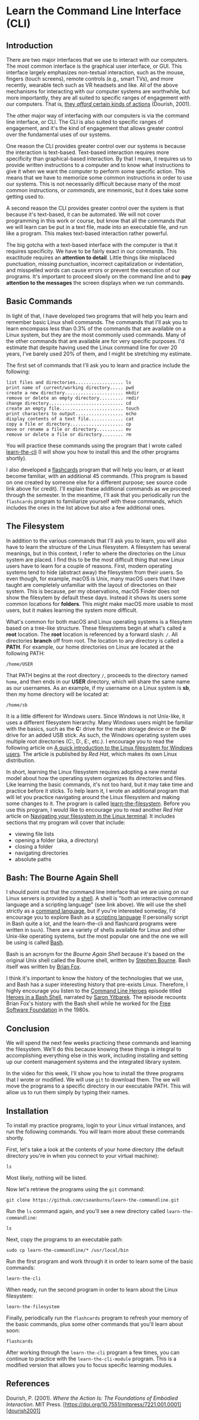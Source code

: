 # Learn the Command Line Interface (CLI)

## Introduction

There are two major interfaces
that we use to interact with our computers.
The most common interface is the 
graphical user interface, or GUI.
This interface largely emphasizes
non-textual interaction,
such as the mouse, fingers (touch screens),
remote controls (e.g., smart TVs),
and more recently,
wearable tech such as
VR headsets and like.
All of the above mechanisms for interacting
with our computer systems are worthwhile, but
more importantly, they are all suited to
specific ranges of engagement with our computers.
That is,
[they *afford* certain kinds of actions][dourish2001]
(Dourish, 2001).

The other major way of interfacing with
our computers is via the
command line interface, or CLI.
The CLI is also suited to
specific ranges of engagement, and
it's the kind of engagement that 
allows greater control over
the fundamental uses of our systems.

One reason the CLI provides greater
control over our systems is because
the interaction is text-based.
Text-based interaction requires more
specificity than graphical-based interaction.
By that I mean, it requires us to provide
written instructions to a computer and
to know what instructions to give it
when we want the computer to perform
some specific action.
This means that we have to memorize
some common instructions in order to
use our systems.
This is not necessarily difficult because
many of the most common instructions,
or *commands*,
are mnemonic, but
it does take some getting used to.

A second reason the CLI provides greater
control over the system is that because
it's text-based,
it can be automated.
We will not cover programming
in this work or course,
but know that all the commands
that we will learn can be put
in a text file,
made into an executable file,
and run like a program.
This makes text-based interaction
rather powerful.

The big gotcha with a text-based
interface with the computer
is that it requires specificity.
We have to be fairly exact
in our commands.
This exactitude requires
an **attention to detail**.
Little things like misplaced punctuation,
missing punctuation,
incorrect capitalization or indentation,
and misspelled words
can cause errors or
prevent the execution of our programs.
It's important to proceed slowly
on the command line and
to **pay attention to the messages**
the screen displays
when we run commands.

## Basic Commands

In light of that,
I have developed two programs that
will help you learn and remember
basic Linux shell commands.
The commands that I'll ask you to
learn encompass less than 0.3%
of the commands that are available
on a Linux system, but
they are the most commonly used commands.
Many of the other commands that are
available are for very specific purposes.
I'd estimate
that despite having used the Linux
command line for over 20 years,
I've barely used 20% of them, and
I might be stretching my estimate.

The first set of commands that
I'll ask you to learn and
practice include the following:

```
list files and directories.................. ls
print name of current/working directory..... pwd
create a new directory...................... mkdir
remove or delete an empty directory......... rmdir
change directory............................ cd
create an empty file........................ touch
print characters to output.................. echo
display contents of a text file............. cat
copy a file or directory.................... cp
move or rename a file or directory.......... mv
remove or delete a file or directory........ rm
```

You will practice these commands using
the program that I wrote
called [learn-the-cli][learnthecli]
(I will show you how to install
this and the other programs shortly).

I also developed a [flashcards][flashcards]
program that will help you learn,
or at least become familiar,
with an additional 45 commands.
(This program is based on one created
by someone else for a different purpose;
see source code link above for credit).
I'll explain these additional commands
as we proceed through the semester.
In the meantime,
I'll ask that you periodically run
the ``flashcards`` program to
familiarize yourself with these commands,
which includes the ones in the list above
but also a few additional ones.

## The Filesystem

In addition to the various commands
that I'll ask you to learn,
you will also have to learn the
structure of the Linux filesystem.
A filesystem has several meanings, but
in this context,
I refer to where the directories
on the Linux system are placed.
I find this to be the most difficult
thing that new Linux users have to learn
for a couple of reasons.
First, modern operating systems tend
to hide (abstract away)
the filesystem from their users.
So even though, for example,
macOS is Unix,
many macOS users that I have taught
are completely unfamiliar with the
layout of directories on their system.
This is because,
per my observations,
macOS Finder does not show
the filesytem by default these days.
Instead it shows its users some common
locations for **folders**.
This might make macOS more usable to
most users, but
it makes learning the system more difficult.

What's common for both macOS and Linux
operating systems is a filesytem based on a
tree-like structure.
These filesystems begin at what's called a
**root** location.
The **root** location is referenced by
a forward slash: ``/``.
All directories **branch** off from root.
The location to any directory is called
a **PATH**.
For example, our home directories on
Linux are located at the following PATH:

```
/home/USER
```

That PATH begins at the root directory ``/``,
proceeds to the directory named ``home``, and
then ends in our **USER** directory,
which will share the same name as our usernames.
As an example,
if my username on a Linux system is **sb**,
then my home directory will be located at:

```
/home/sb
```

It is a little different for Windows users.
Since Windows is not Unix-like,
it uses a different filesystem hierarchy.
Many Windows users might be familiar with
the basics, such as the **C:** drive for the
main storage device or the **D:** drive for
an added USB stick.
As such, the Windows operating system
uses multiple root directories (C:, D:, E:, etc.).
I encourage you to read the following article on
[A quick introduction to the Linux filesystem for Windows users][quickWindows].
The article is published by *Red Hat*,
which makes its own Linux distribution.

In short, learning the Linux filesystem
requires adopting a new mental model
about how the operating system organizes
its directories and files.
Like learning the basic commands,
it's not too hard,
but it may take time and practice
before it sticks.
To help learn it,
I wrote an additional program that
will let you practice navigating around
the Linux filesystem and making some
changes to it.
The program is called
[learn-the-filesystem][learnthefilesystem].
Before you use this program,
I would like to encourage you to read
another *Red Hat* article on
[Navigating your filesystem in the Linux terminal][navLinux].
It includes sections that my program will cover
that include:

- viewing file lists
- opening a folder (aka, a directory)
- closing a folder
- navigating directories
- absolute paths

## Bash: The Bourne Again Shell

I should point out that the
command line interface that we
are using on our Linux servers
is provided by a [shell][unixshell].
A shell is "both an interactive
command language and a scripting
language" (see link above).
We will use the shell strictly
as a [command language][comlanguage],
but if you're interested someday,
I'd encourage you to explore Bash
as a [scripting language][scripting]
(I personally script in Bash quite a lot, and the
learn-the-cli and flashcard programs
were written in `bash`).
There are a variety of shells
available for Linux and other Unix-like
operating systems, but
the most popular one and
the one we will be using is called
[Bash][bashshell].

Bash is an acronym for the
*Bourne Again Shell* because it's
based on the original Unix shell
called the Bourne shell,
written by
[Stephen Bourne][stephenbourne].
Bash itself was written by
[Brian Fox][bfox].

I think it's important to know
the history of the technologies
that we use, and
Bash has a super interesting
history that pre-exists Linux.
Therefore, I highly encourage you
listen to the
[Command Line Heroes][clh] episode titled
[Heroes in a Bash Shell][bashheroes],
narrated by
[Saron Yitbarek][syitbarek].
The episode recounts Brian Fox's
history with the Bash shell
while he worked for the
[Free Software Foundation][fsf]
in the 1980s.

## Conclusion

We will spend the next few weeks
practicing these commands and
learning the filesystem.
We'll do this because knowing
these things is integral to
accomplishing everything else in this work,
including installing and setting up
our content management systems and
the integrated library system.

In the video for this week,
I'll show you how to install the three
programs that I wrote or modified.
We will use ``git`` to download them.
The we will move the programs to a
specific directory in our
executable PATH.
This will allow us to run them
simply by typing their names.

## Installation

To install my practice programs,
login to your Linux virtual instances, and
run the following commands.
You will learn more about these commands shortly.

First, let's take a look at the contents
of your home directory
(the default directory you're in when
you connect to your virtual machine):

```
ls
```

Most likely,
nothing will be listed.

Now let's retrieve the programs
using the ``git`` command:

```
git clone https://github.com/cseanburns/learn-the-commandline.git
```

Run the ``ls`` command again, and
you'll see a new directory called
``learn-the-commandline``:

``
ls
``

Next, copy the programs to an executable path:

```
sudo cp learn-the-commandline/* /usr/local/bin
```

Run the first program and
work through it in order to learn
some of the basic commands:

```
learn-the-cli
```

When ready,
run the second program in order
to learn about the Linux filesystem:

```
learn-the-filesystem
```

Finally, periodically run the
``flashcards`` program to refresh your
memory of the basic commands, plus
some other commands that you'll learn
about soon:

```
flashcards
```

After working through the
`learn-the-cli` program a few times,
you can continue
to practice with the
`learn-the-cli-module` program.
This is a modified version that
allows you to focus specific
learning modules.

## References

Dourish, P. (2001). *Where the Action Is: The Foundations of
Embodied Interaction*. MIT Press.
[https://doi.org/10.7551/mitpress/7221.001.0001][dourish2001]

[bashheroes]:https://www.redhat.com/en/command-line-heroes/season-3/heroes-in-a-bash-shell
[bashshell]:https://en.wikipedia.org/wiki/Bash_(Unix_shell)
[bfox]:https://en.wikipedia.org/wiki/Brian_Fox_(computer_programmer)
[clh]:https://www.redhat.com/en/command-line-heroes
[comlanguage]:https://en.wikipedia.org/wiki/Command_language
[dourish2001]:https://doi.org/10.7551/mitpress/7221.001.0001
[flashcards]:https://github.com/cseanburns/learn-the-commandline/blob/main/flashcards
[fsf]:https://en.wikipedia.org/wiki/Free_Software_Foundation
[learnthecli]:https://github.com/cseanburns/learn-the-commandline/blob/main/learn-the-cli
[learnthefilesystem]:https://github.com/cseanburns/learn-the-commandline/blob/main/learn-the-filesystem
[navLinux]:https://www.redhat.com/sysadmin/navigating-filesystem-linux-terminal
[quickWindows]:https://www.redhat.com/sysadmin/linux-filesystem-windows
[scripting]:https://en.wikipedia.org/wiki/Scripting_language
[stephenbourne]:https://en.wikipedia.org/wiki/Stephen_R._Bourne
[syitbarek]:https://saron.io/
[unixshell]:https://en.wikipedia.org/wiki/Unix_shell
